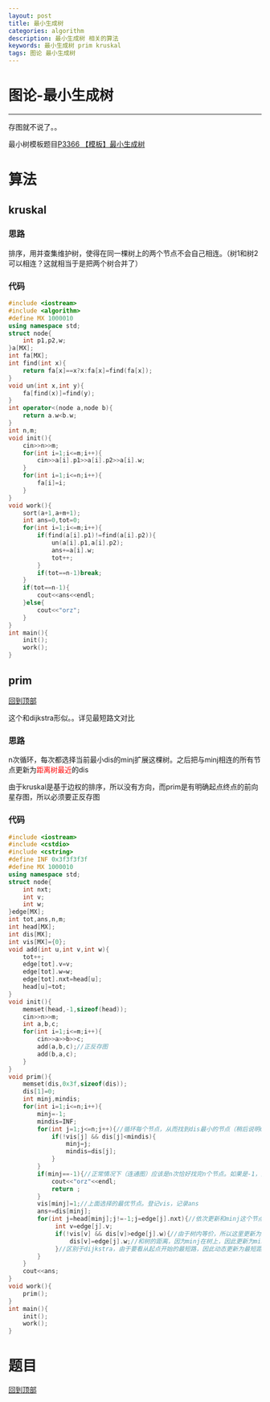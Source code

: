 ```yaml
---
layout: post
title: 最小生成树
categories: algorithm
description: 最小生成树 相关的算法
keywords: 最小生成树 prim kruskal
tags: 图论 最小生成树
---
```


<span id = "mdgototop"></span>

# 图论-最小生成树

---

存图就不说了。。

最小树模板题目[P3366 【模板】最小生成树](https://www.luogu.org/problemnew/show/P3366)

# 算法

## kruskal

### 思路

排序，用并查集维护树，使得在同一棵树上的两个节点不会自己相连。（树1和树2可以相连？这就相当于是把两个树合并了）

### 代码

```cpp
#include <iostream>
#include <algorithm>
#define MX 1000010
using namespace std;
struct node{
	int p1,p2,w;
}a[MX];
int fa[MX];
int find(int x){
	return fa[x]==x?x:fa[x]=find(fa[x]);
}
void un(int x,int y){
	fa[find(x)]=find(y);
} 
int operator<(node a,node b){
	return a.w<b.w;
}
int n,m;
void init(){
	cin>>n>>m;
	for(int i=1;i<=m;i++){
		cin>>a[i].p1>>a[i].p2>>a[i].w;
	}
	for(int i=1;i<=n;i++){
		fa[i]=i;
	}
}
void work(){
	sort(a+1,a+m+1); 
	int ans=0,tot=0;
	for(int i=1;i<=m;i++){
		if(find(a[i].p1)!=find(a[i].p2)){
			un(a[i].p1,a[i].p2);
			ans+=a[i].w;
			tot++;
		}
		if(tot==n-1)break;
	}
	if(tot==n-1){
		cout<<ans<<endl;
	}else{
		cout<<"orz";
	}
}
int main(){
	init();
	work();
}
```

## prim

[回到顶部](#mdgototop)

这个和dijkstra形似。。详见最短路文对比

### 思路

n次循环，每次都选择当前最小dis的minj扩展这棵树。之后把与minj相连的所有节点更新为<font color="red">距离树最近</font>的dis

由于kruskal是基于边权的排序，所以没有方向，而prim是有明确起点终点的前向星存图，所以必须要正反存图

### 代码

```cpp
#include <iostream>
#include <cstdio>
#include <cstring>
#define INF 0x3f3f3f3f
#define MX 1000010
using namespace std;
struct node{
    int nxt;
    int v;
    int w;
}edge[MX];
int tot,ans,n,m;
int head[MX];
int dis[MX];
int vis[MX]={0};
void add(int u,int v,int w){
    tot++;
    edge[tot].v=v;
    edge[tot].w=w;
    edge[tot].nxt=head[u];
    head[u]=tot;
}
void init(){
    memset(head,-1,sizeof(head));
    cin>>n>>m;
    int a,b,c;
    for(int i=1;i<=m;i++){
        cin>>a>>b>>c;
        add(a,b,c);//正反存图
        add(b,a,c);
    }
}
void prim(){
    memset(dis,0x3f,sizeof(dis));
    dis[1]=0;
    int minj,mindis;
    for(int i=1;i<=n;i++){
        minj=-1;
        mindis=INF;
        for(int j=1;j<=n;j++){//循环每个节点，从而找到dis最小的节点（稍后说明dis）
            if(!vis[j] && dis[j]<mindis){
                minj=j;
                mindis=dis[j];
            }
        }
        if(minj==-1){//正常情况下（连通图）应该是n次恰好找完n个节点。如果是-1，没找完。。说明有不连通
			cout<<"orz"<<endl;
            return ;
        }
        vis[minj]=1;//上面选择的最优节点。登记vis，记录ans
        ans+=dis[minj];
        for(int j=head[minj];j!=-1;j=edge[j].nxt){//依次更新和minj这个节点相连的所有节点
             int v=edge[j].v;
             if(!vis[v] && dis[v]>edge[j].w){//由于树内等价，所以这里更新为距离树的最小距离，其中!vis[v]写不写都行
                 dis[v]=edge[j].w;//和树的距离，因为minj在树上，因此更新为min(dis[v],edge[j].w)
             }//区别于dijkstra，由于要看从起点开始的最短路，因此动态更新为最短距离
        }
    }
    cout<<ans;
}
void work(){
    prim();
}
int main(){
    init();
    work();
}
```

# 题目

[回到顶部](#mdgototop)

